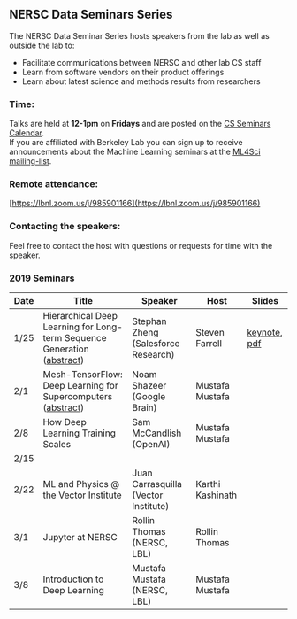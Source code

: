 ## NERSC Data Seminars Series

The NERSC Data Seminar Series hosts speakers from the lab as well as outside the lab to:
- Facilitate communications between NERSC and other lab CS staff
- Learn from software vendors on their product offerings
- Learn about latest science and methods results from researchers
  
### Time:
Talks are held at **12-1pm** on **Fridays** and are posted on the [CS Seminars Calendar](https://www.nersc.gov/events/cs-seminars/).  
If you are affiliated with Berkeley Lab you can sign up to receive announcements about the Machine Learning seminars at the [ML4Sci mailing-list](https://groups.google.com/a/lbl.gov/forum/#!forum/ml4sci).
 

### Remote attendance:
[https://lbnl.zoom.us/j/985901166](https://lbnl.zoom.us/j/985901166)
 
### Contacting the speakers:
Feel free to contact the host with questions or requests for time with the speaker.

### 2019 Seminars
|Date  |Title                  |Speaker                 |Host               |Slides                 |
|------|-----------------------|------------------------|-------------------|-----------------------|
|1/25  |Hierarchical Deep Learning for Long-term Sequence Generation   ([abstract](abstracts/2019-01-25.md))|Stephan Zheng (Salesforce Research)  |Steven Farrell   | [keynote](https://drive.google.com/open?id=141SLMMx1mmJp3ZssruJ_AIR7K9OtSAPh), [pdf](https://drive.google.com/open?id=1uTJjAPPnvY4ds0_02_jeYP9Uh3NyX8KG)|
|2/1   |Mesh-TensorFlow: Deep Learning for Supercomputers              ([abstract](abstracts/2019-02-01.md))|Noam Shazeer (Google Brain)          |Mustafa Mustafa  |   |
|2/8   |How Deep Learning Training Scales                              |Sam McCandlish (OpenAI)              |Mustafa Mustafa  |   |
|2/15  |                                                               |   |   |   |
|2/22  |ML and Physics @ the Vector Institute                          |Juan Carrasquilla (Vector Institute) |Karthi Kashinath |   |
|3/1   |Jupyter at NERSC                                               |Rollin Thomas (NERSC, LBL)           |Rollin Thomas    |   |
|3/8   |Introduction to Deep Learning                                  |Mustafa Mustafa (NERSC, LBL)         |Mustafa Mustafa  |   |
